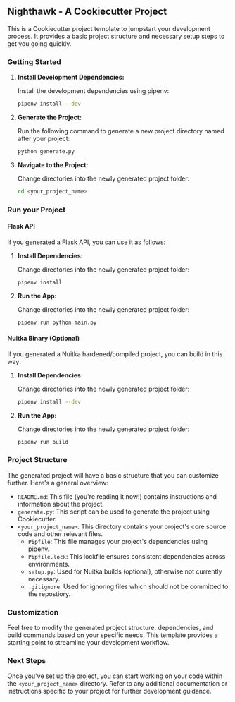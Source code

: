 ## Nighthawk - A Cookiecutter Project

This is a Cookiecutter project template to jumpstart your development process. It provides a basic project structure and necessary setup steps to get you going quickly.

### Getting Started

1. **Install Development Dependencies:**

   Install the development dependencies using pipenv:

   ```bash
   pipenv install --dev
   ```

2. **Generate the Project:**

   Run the following command to generate a new project directory named after your project:

   ```bash
   python generate.py
   ```

3. **Navigate to the Project:**

   Change directories into the newly generated project folder:

   ```bash
   cd <your_project_name>
   ```

### Run your Project

#### Flask API
If you generated a Flask API, you can use it as follows:

1. **Install Dependencies:**

   Change directories into the newly generated project folder:

   ```bash
   pipenv install
   ```

2. **Run the App:**

   Change directories into the newly generated project folder:

   ```bash
   pipenv run python main.py
   ```

#### Nuitka Binary (Optional)
If you generated a Nuitka hardened/compiled project, you can build in this way:

1. **Install Dependencies:**

   Change directories into the newly generated project folder:

   ```bash
   pipenv install --dev
   ```

2. **Run the App:**

   Change directories into the newly generated project folder:

   ```bash
   pipenv run build
   ```

### Project Structure

The generated project will have a basic structure that you can customize further. Here's a general overview:

* `README.md`: This file (you're reading it now!) contains instructions and information about the project.
* `generate.py`: This script can be used to generate the project using Cookiecutter.
* `<your_project_name>`: This directory contains your project's core source code and other relevant files.
	* `Pipfile`: This file manages your project's dependencies using pipenv.
	* `Pipfile.lock`: This lockfile ensures consistent dependencies across environments.
	* `setup.py`: Used for Nuitka builds (optional), otherwise not currently necessary.
	* `.gitignore`: Used for ignoring files which should not be committed to the repostiory.

### Customization

Feel free to modify the generated project structure, dependencies, and build commands based on your specific needs. This template provides a starting point to streamline your development workflow.

### Next Steps

Once you've set up the project, you can start working on your code within the `<your_project_name>` directory. Refer to any additional documentation or instructions specific to your project for further development guidance.

